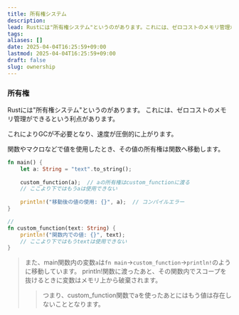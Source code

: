 ```yaml
---
title: 所有権システム
description: 
lead: Rustには"所有権システム"というのがあります。これには、ゼロコストのメモリ管理ができるという利点があります。
tags: 
aliases: []
date: 2025-04-04T16:25:59+09:00
lastmod: 2025-04-04T16:25:59+09:00
draft: false
slug: ownership
---
```

### 所有権
Rustには"所有権システム"というのがあります。
これには、ゼロコストのメモリ管理ができるという利点があります。

これによりGCが不必要となり、速度が圧倒的に上がります。

関数やマクロなどで値を使用したとき、その値の所有権は関数へ移動します。

```rust
fn main() {
	let a: String = "text".to_string();
	
	custom_function(a);  // aの所有権はcustom_functionに渡る
	// ここより下ではもうaは使用できない
	
	println!("移動後の値の使用: {}", a);  // コンパイルエラー
}

// 
fn custom_function(text: String) {
	println!("関数内での値: {}", text);
	// ここより下ではもうtextは使用できない
}
```

> また、main関数内の変数`a`は`fn main`→`custom_function`→`println!`のように移動しています。
> println!関数に渡ったあと、その関数内でスコープを抜けるときに変数はメモリ上から破棄されます。
> 
> > つまり、custom_function関数でaを使ったあとにはもう値は存在しないこととなります。

